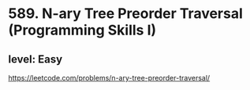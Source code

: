 # 589. N-ary Tree Preorder Traversal (Programming Skills I)
## level: Easy

https://leetcode.com/problems/n-ary-tree-preorder-traversal/
